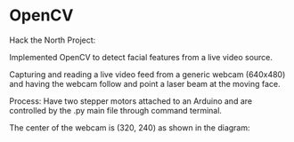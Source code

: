 # OpenCV
Hack the North Project:

Implemented OpenCV to detect facial features from a live video source.

Capturing and reading a live video feed from a generic webcam (640x480) and having the webcam follow and point a laser beam at the
moving face.

Process: Have two stepper motors attached to an Arduino and are controlled by the .py main file through command terminal.

The center of the webcam is (320, 240) as shown in the diagram:


